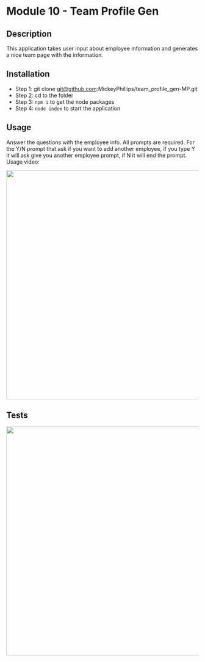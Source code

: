 # Module 10 - Team Profile Gen

  

## Description

This application takes user input about employee information and generates a nice team page with the information.


## Installation
- Step 1: git clone git@github.com:MickeyPhillips/team_profile_gen-MP.git
- Step 2: cd to the folder
- Step 3: `npm i` to get the node packages
- Step 4: `node index` to start the application

## Usage
Answer the questions with the employee info. All prompts are required. For the Y/N prompt that ask if you want to add another employee, if you type Y it will ask give you another employee prompt, if N it will end the prompt.
Usage video:
<div  align="center">

<img  src="./readme_assets/TeamProfileGen.gif"  width="600px">

</div>

## Tests
<div  align="center">

<img  src="./readme_assets/tests.gif"  width="600px">

</div>
